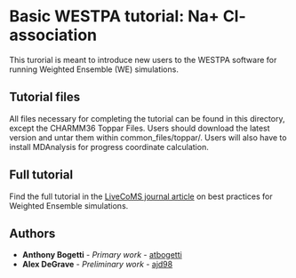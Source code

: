 # Basic WESTPA tutorial: Na+ Cl- association
This turorial is meant to introduce new users to the WESTPA software for running Weighted Ensemble (WE) simulations.

## Tutorial files

All files necessary for completing the tutorial can be found in this directory, except the CHARMM36 Toppar Files. Users should
download the latest version and untar them within common\_files/toppar/. Users will also have to install MDAnalysis for 
progress coordinate calculation.

## Full tutorial 

Find the full tutorial in the [LiveCoMS journal article](https://www.livecomsjournal.org/article/10607-a-suite-of-tutorials-for-the-westpa-rare-events-sampling-software-article-v1-0) on best practices for Weighted Ensemble simulations.

## Authors

* **Anthony Bogetti** - *Primary work* - [atbogetti](https://github.com/atbogetti)
* **Alex DeGrave** - *Preliminary work* - [ajd98](https://github.com/ajd98)

